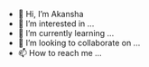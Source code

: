 - 👋 Hi, I’m Akansha
- 👀 I’m interested in ...
- 🌱 I’m currently learning ...
- 💞️ I’m looking to collaborate on ...
- 📫 How to reach me ...

<!---
NullVersion/NullVersion is a ✨ special ✨ repository because its `README.md` (this file) appears on your GitHub profile.
You can click the Preview link to take a look at your changes.
--->
